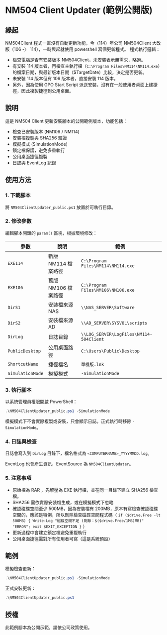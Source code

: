 # NM504 Client Updater (範例公開版)

## 綠起
NM504Client 程式一直沒有自動更新功能，今（114）年公司 NM504Client 大改版（106 -〉 114），一時興起就使用 powershell 寫個更新程式。
程式執行邏輯：
- 檢查電腦是否有安裝版本 NM504Client，未安裝表示無需求，略過。
- 有安裝 114 版本者，再檢查主執行檔（`C:\Program Files\NM114\NM114.exe`）的檔案日期，與最新版本日期（$TargetDate）比較，決定是否更新。
- 未安裝 114 版本但有 106 版本者，直接安裝 114 版本。
- 另外，因為使用 GPO Start Script 派送安裝，沒有在一般使用者桌面上建捷徑，因此複製捷徑到公用桌面。

## 說明
這是 NM504 Client 更新安裝腳本的公開範例版本，功能包括：

- 檢查已安裝版本 (NM106 / NM114)
- 安裝檔複製與 SHA256 驗證
- 模擬模式 (SimulationMode)
- 鎖定檔保護，避免多重執行
- 公用桌面捷徑複製
- 日誌與 EventLog 記錄

## 使用方法

### 1. 下載腳本
將 `NM504ClientUpdater_public.ps1` 放置於可執行目錄。

### 2. 修改參數
編輯腳本開頭的 `param()` 區塊，根據環境修改：

| 參數 | 說明 | 範例 |
|------|------|------|
| `EXE114` | 新版 NM114 檔案路徑 | `C:\Program Files\NM114\NM114.exe` |
| `EXE106` | 舊版 NM106 檔案路徑 | `C:\Program Files\NM106\NM106.exe` |
| `DirS1` | 安裝檔來源 NAS | `\\NAS_SERVER\Software` |
| `DirS2` | 安裝檔來源 AD | `\\AD_SERVER\SYSVOL\scripts` |
| `DirLog` | 日誌目錄 | `\\LOG_SERVER\LogFiles\NM114-504Client` |
| `PublicDesktop` | 公用桌面路徑 | `C:\Users\Public\Desktop` |
| `ShortcutName` | 捷徑檔名 | `單機版.lnk` |
| `SimulationMode` | 模擬模式 | `-SimulationMode` |

### 3. 執行腳本
以系統管理員權限開啟 PowerShell：
```powershell
.\NM504ClientUpdater_public.ps1 -SimulationMode
```
模擬模式下不會實際複製或安裝，只會顯示日誌。正式執行時移除 `-SimulationMode`。

### 4. 日誌與檢查
日誌會寫入到 `DirLog` 目錄下，檔名格式為 `<COMPUTERNAME>_YYYYMMDD.log`。

EventLog 也會產生資訊，EventSource 為 `NM504ClientUpdater`。

### 5. 注意事項

- 原始檔為 RAR ，先解壓為 EXE 執行檔，並在同一目錄下建立 SHA256 檢查檔。
- SHA256 需依實際安裝檔生成，或在模擬模式下忽略
- 確認磁碟空間至少 500MB，因為安裝檔有 200MB，原本有寫檢查確認磁碟空間的，應該是特例，所以刪除檢查磁碟空間程式碼（ `if ($drive.Free -lt 500MB) { Write-Log "磁碟空間不足 (剩餘：$($drive.Free/1MB)MB)" "ERROR"; exit $EXIT_EXCEPTION }` ）
- 更新過程中會建立鎖定檔避免重複執行
- 公用桌面捷徑需對所有使用者可寫（這是系統預設）

## 範例
模擬檢查更新：
```powershell
.\NM504ClientUpdater_public.ps1 -SimulationMode
```

正式安裝更新：
```powershell
.\NM504ClientUpdater_public.ps1
```

## 授權
此範例腳本為公開示範，請依公司政策使用。
